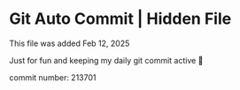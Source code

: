 # Git Auto Commit | Hidden File

This file was added Feb 12, 2025

Just for fun and keeping my daily git commit active 🤪

commit number: 213701
